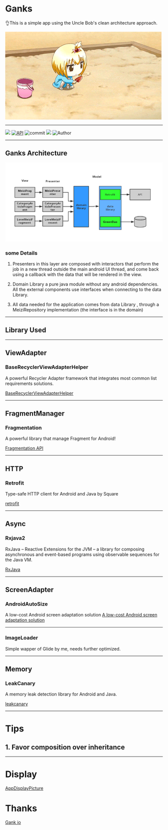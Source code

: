 # Ganks

👌This is a simple app using the Uncle Bob's clean architecture approach.

![](https://github.com/xianfeng92/Ganks/blob/master/images/bugbug.gif)

----------------------------------------------------
![](https://img.shields.io/badge/Build-passing-brightgreen.svg)
[![API](https://img.shields.io/badge/API-28%2B-brightgreen.svg?style=flat)](https://android-arsenal.com/api?level=28)
![commit](https://img.shields.io/github/commit-activity/m/xianfeng92/Ganks.svg)
![](https://img.shields.io/github/repo-size/xianfeng92/Ganks.svg)
![Author](https://img.shields.io/badge/Author-xianfeng92-brightgreen.svg)

----------------------------------------------------
## Ganks Architecture

![Ganks Architecture](https://github.com/xianfeng92/Ganks/blob/master/images/MVP.png)

### some Details

1. Presenters in this layer are composed with interactors that perform the job in a new thread outside the main android UI thread, and come back using a callback with the data that will be rendered in the view.

2. Domain Library a pure java module without any android dependencies. All the external components use interfaces when connecting to the data Library.

3. All data needed for the application comes from data Library , through a MeiziRepository implementation (the interface is in the domain)

---------------------------------------------------

## Library Used

-----------------------------------------------
## ViewAdapter

### BaseRecyclerViewAdapterHelper

A powerful Recycler Adapter framework that integrates most common list requirements solutions.

[BaseRecyclerViewAdapterHelper](https://github.com/CymChad/BaseRecyclerViewAdapterHelper)

-----------------------------------------------

## FragmentManager
### Fragmentation

A powerful library that manage Fragment for Android!

[Fragmentation API](https://github.com/YoKeyword/Fragmentation/wiki/2.-API)

----------------------------------------------

## HTTP
### Retrofit

Type-safe HTTP client for Android and Java by Square

[retrofit](https://github.com/square/retrofit)

-----------------------------------------------

## Async
### Rxjava2

RxJava – Reactive Extensions for the JVM – a library for composing asynchronous and event-based programs using observable sequences for the Java VM.

[RxJava](https://github.com/ReactiveX/RxJava)

---------------------------------------------
## ScreenAdapter
###  AndroidAutoSize

A low-cost Android screen adaptation solution
[A low-cost Android screen adaptation solution](https://github.com/JessYanCoding/AndroidAutoSize)

-------------------------------------------------
###  ImageLoader

Simple wapper of Glide by me, needs  further optimized.

-------------------------------------------------

## Memory

### LeakCanary

A memory leak detection library for Android and Java.

[leakcanary](https://github.com/square/leakcanary)

-----------------------------------------------------

# Tips

## 1. Favor composition over inheritance

------------------------------------------------------

# Display

[AppDisplayPicture](https://github.com/xianfeng92/Ganks/blob/master/images/Display.md)
  

# Thanks

[Gank io](https://gank.io/api)
